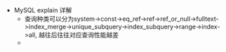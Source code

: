 - MySQL explain 详解
    - 查询种类可以分为system->const->eq_ref->ref->ref_or_null->fulltext->index_merge->unique_subquery->index_subquery->range->index->all, 越往后往往对应查询性能越差
    - 
